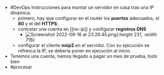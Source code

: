 - #DevOps Instrucciones para montar un servidor en casa tras una IP dinámica:
  - primero, hay que configurar en el router los **puertos** adecuados, el **80** y el del **HTTPS**;
  - contratar una cuenta en [[no-ip]] y configurar **registros DNS**
    - ![Screenshot 2022-09-16 at 23.26.45.png](../assets/Screenshot_2022-09-16_at_23.26.45_1663363882978_0.png){:height 231, :width 716}
  - configurar el cliente **noip2** en el servidor. Con su ejecución se refresca la IP, se debería poner en ejecución al inicio.
- Tenemos una cuenta, hemos llegado a pagar un mes de prueba, todo bien
- #procesar